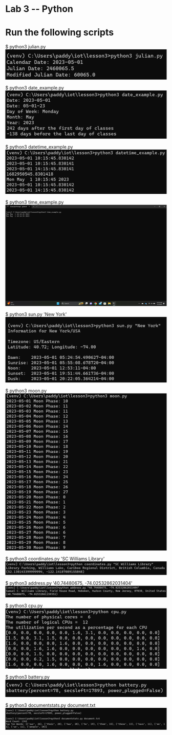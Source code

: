 # Lab 3 -- Python
# Run the following scripts

$ python3 julian.py
![julian.py](julian.png)

$ python3 date_example.py
![date_example.py](date_example.png)

$ python3 datetime_example.py
![datetime_example.py](datetime.png)

$ python3 time_example.py
![time_example.py](time.png)

$ python3 sun.py 'New York'
![sun.py](sun.png)

$ python3 moon.py
![moon.py](moon.png)

$ python3 coordinates.py 'SC Williams Library'
![coordinates.py](coordinates.png)

$ python3 address.py '40.74480675, -74.02532862031404'
![address.py](address.png)

$ python3 cpu.py
![cpu.py](cpu.png)

$ python3 battery.py
![battery.py](battery.png)

$ python3 documentstats.py document.txt
![documentstats.py](stats.png)
